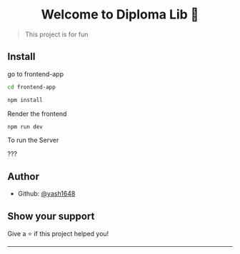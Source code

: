 <h1 align="center">Welcome to Diploma Lib 👋</h1>
<p>
</p>

> This project is for fun

## Install

go to frontend-app


```sh
cd frontend-app
```

```sh
npm install 
```

Render the frontend 

```sh
npm run dev
```

To run the Server

???

## Author

* Github: [@yash1648](https://github.com/yash1648)


## Show your support

Give a ⭐️ if this project helped you!

***
